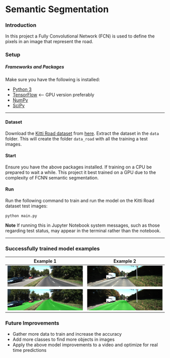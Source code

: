 # Semantic Segmentation
### Introduction
In this project a Fully Convolutional Network (FCN) is used to define the pixels in an image that represent the road.

### Setup
##### Frameworks and Packages
Make sure you have the following is installed:
 - [Python 3](https://www.python.org/)
 - [TensorFlow](https://www.tensorflow.org/) <-- GPU version preferably
 - [NumPy](http://www.numpy.org/)
 - [SciPy](https://www.scipy.org/)

---

#### Dataset
Download the [Kitti Road dataset](http://www.cvlibs.net/datasets/kitti/eval_road.php) from [here](http://www.cvlibs.net/download.php?file=data_road.zip).  Extract the dataset in the `data` folder.  This will create the folder `data_road` with all the training a test images.

#### Start
Ensure you have the above packages installed. If training on a CPU be prepared to wait a while. This project it best trained on a GPU due to the complexity of FCNN semantic segmentation.

#### Run
Run the following command to train and run the model on the Kitti Road dataset test images:
```
python main.py
```
**Note** If running this in Jupyter Notebook system messages, such as those regarding test status, may appear in the terminal rather than the notebook.

---

### Successfully trained model examples
[image1]: ./example_images/umm_000008_original.png
[image2]: ./example_images/um_000022_original.png
[image3]: ./example_images/umm_000008.png
[image4]: ./example_images/um_000022.png

|Example 1| Example 2|
|:---:|:---:|
|![Original Sample 1][image1] |![Original Sample 1][image2]|
|![Prediction Sample 1][image3] |![Prediction Sample 1][image4]|

### Future Improvements
* Gather more data to train and increase the accuracy
* Add more classes to find more objects in images
* Apply the above model improvements to a video and optimize for real time predictions



